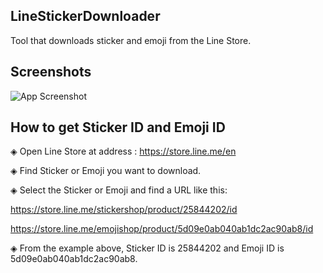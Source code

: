 
## LineStickerDownloader

Tool that downloads sticker and emoji from the Line Store.


## Screenshots

![App Screenshot](https://i.ibb.co.com/QvFyKH88/E7-D38-B51-6384-44-B3-99-C6-8-D8-F08-F5-B584.png)


## How to get Sticker ID and Emoji ID

◈ Open Line Store at address : https://store.line.me/en

◈ Find Sticker or Emoji you want to download.

◈ Select the Sticker or Emoji and find a URL like this:

https://store.line.me/stickershop/product/25844202/id

https://store.line.me/emojishop/product/5d09e0ab040ab1dc2ac90ab8/id

◈ From the example above, Sticker ID is 25844202 and Emoji ID is 5d09e0ab040ab1dc2ac90ab8.
